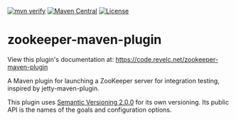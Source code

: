<!--
  Licensed under the Apache License, Version 2.0 (the "License");
  you may not use this file except in compliance with the License.
  You may obtain a copy of the License at

      http://www.apache.org/licenses/LICENSE-2.0

  Unless required by applicable law or agreed to in writing, software
  distributed under the License is distributed on an "AS IS" BASIS,
  WITHOUT WARRANTIES OR CONDITIONS OF ANY KIND, either express or implied.
  See the License for the specific language governing permissions and
  limitations under the License.
-->

[![mvn verify][ci_img]][ci_link]
[![Maven Central][maven_img]][maven_link]
[![License][license_img]][license_link]


# zookeeper-maven-plugin

View this plugin's documentation at:
https://code.revelc.net/zookeeper-maven-plugin

A Maven plugin for launching a ZooKeeper server for integration testing,
inspired by jetty-maven-plugin.

This plugin uses [Semantic Versioning 2.0.0][1] for its own versioning. Its
public API is the names of the goals and configuration options.

[1]: https://semver.org/spec/v2.0.0.html
[ci_img]: https://github.com/revelc/zookeeper-maven-plugin/workflows/mvn%20verify/badge.svg
[ci_link]: https://github.com/revelc/zookeeper-maven-plugin/actions
[license_img]: https://img.shields.io/badge/license-Apache%202.0-blue.svg
[license_link]: https://github.com/revelc/zookeeper-maven-plugin/blob/main/LICENSE
[maven_img]: https://maven-badges.herokuapp.com/maven-central/net.revelc.code/zookeeper-maven-plugin/badge.svg
[maven_link]: https://maven-badges.herokuapp.com/maven-central/net.revelc.code/zookeeper-maven-plugin
